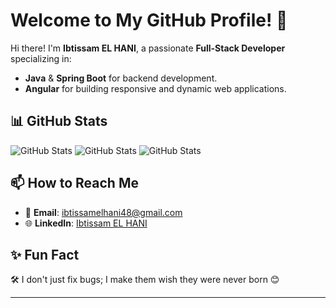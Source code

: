 #                                                                Welcome to My GitHub Profile! 👋


Hi there! I'm **Ibtissam EL HANI**, a passionate **Full-Stack Developer** specializing in:
- **Java** & **Spring Boot** for backend development.  
- **Angular** for building responsive and dynamic web applications.

## 📊 GitHub Stats
![GitHub Stats](https://github-readme-stats.vercel.app/api?username=ibtissamelhani&show_icons=true&theme=radical)
![GitHub Stats](https://github-profile-summary-cards.vercel.app/api/cards/repos-per-language?username=ibtissamelhani&theme=2077)
![GitHub Stats](http://github-profile-summary-cards.vercel.app/api/cards/profile-details?username=ibtissamelhani&theme=2077)

## 📫 How to Reach Me
- 📧 **Email**: [ibtissamelhani48@gmail.com](mailto:ibtissamelhani48@gmail.com)  
- 🌐 **LinkedIn**: [Ibtissam EL HANI](https://www.linkedin.com/in/ibtissam-el-hani)  

## ✨ Fun Fact
🛠️ I don't just fix bugs; I make them wish they were never born 😊

---
